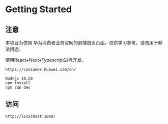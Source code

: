 # Getting Started

## 注意

本项目为仿照 华为消费者业务官网的前端首页页面，仅供学习参考，请勿用于非法用途。

使用React+Next+Typescript进行开发。

```
https://consumer.huawei.com/cn/
```

```
Nodejs 18.20
npm install
npm run dev
```

## 访问

```
http://localhost:3000/
```
